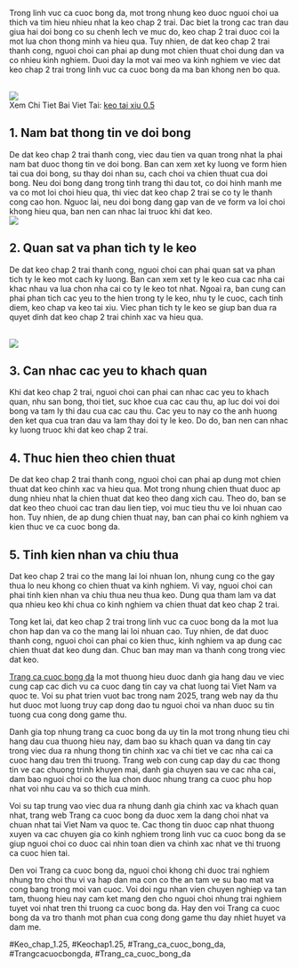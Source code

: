 <p>Trong linh vuc ca cuoc bong da, mot trong nhung keo duoc nguoi choi ua thich va tim hieu nhieu nhat la keo chap 2 trai. Dac biet la trong cac tran dau giua hai doi bong co su chenh lech ve muc do, keo chap 2 trai duoc coi la mot lua chon thong minh va hieu qua. Tuy nhien, de dat keo chap 2 trai thanh cong, nguoi choi can phai ap dung mot chien thuat choi dung dan va co nhieu kinh nghiem. Duoi day la mot vai meo va kinh nghiem ve viec dat keo chap 2 trai trong linh vuc ca cuoc bong da ma ban khong nen bo qua.</p><br><img src="https://affcup.net/wp-content/uploads/2024/12/keo-chap-2-trai-1.webp"></br>
Xem Chi Tiet Bai Viet Tai: <a href="https://affcup.net/keo-chap-2-trai/">keo tai xiu 0.5</a><h2>1. Nam bat thong tin ve doi bong</h2><p>De dat keo chap 2 trai thanh cong, viec dau tien va quan trong nhat la phai nam bat duoc thong tin ve doi bong. Ban can xem xet ky luong ve form hien tai cua doi bong, su thay doi nhan su, cach choi va chien thuat cua doi bong. Neu doi bong dang trong tinh trang thi dau tot, co doi hinh manh me va co mot loi choi hieu qua, thi viec dat keo chap 2 trai se co ty le thanh cong cao hon. Nguoc lai, neu doi bong dang gap van de ve form va loi choi khong hieu qua, ban nen can nhac lai truoc khi dat keo.<br><img src="https://affcup.net/wp-content/uploads/2024/12/keo-chap-2-trai-3.webp"></br><h2>2. Quan sat va phan tich ty le keo</h2><p>De dat keo chap 2 trai thanh cong, nguoi choi can phai quan sat va phan tich ty le keo mot cach ky luong. Ban can xem xet ty le keo cua cac nha cai khac nhau va lua chon nha cai co ty le keo tot nhat. Ngoai ra, ban cung can phai phan tich cac yeu to the hien trong ty le keo, nhu ty le cuoc, cach tinh diem, keo chap va keo tai xiu. Viec phan tich ty le keo se giup ban dua ra quyet dinh dat keo chap 2 trai chinh xac va hieu qua.</p><br><img src="https://affcup.net/wp-content/uploads/2024/12/keo-chap-2-trai-2.webp"></br><h2>3. Can nhac cac yeu to khach quan</h2><p>Khi dat keo chap 2 trai, nguoi choi can phai can nhac cac yeu to khach quan, nhu san bong, thoi tiet, suc khoe cua cac cau thu, ap luc doi voi doi bong va tam ly thi dau cua cac cau thu. Cac yeu to nay co the anh huong den ket qua cua tran dau va lam thay doi ty le keo. Do do, ban nen can nhac ky luong truoc khi dat keo chap 2 trai.<h2>4. Thuc hien theo chien thuat</h2><p>De dat keo chap 2 trai thanh cong, nguoi choi can phai ap dung mot chien thuat dat keo chinh xac va hieu qua. Mot trong nhung chien thuat duoc ap dung nhieu nhat la chien thuat dat keo theo dang xich cau. Theo do, ban se dat keo theo chuoi cac tran dau lien tiep, voi muc tieu thu ve loi nhuan cao hon. Tuy nhien, de ap dung chien thuat nay, ban can phai co kinh nghiem va kien thuc ve ca cuoc bong da.</p><h2>5. Tinh kien nhan va chiu thua</h2><p>Dat keo chap 2 trai co the mang lai loi nhuan lon, nhung cung co the gay thua lo neu khong co chien thuat va kinh nghiem. Vi vay, nguoi choi can phai tinh kien nhan va chiu thua neu thua keo. Dung qua tham lam va dat qua nhieu keo khi chua co kinh nghiem va chien thuat dat keo chap 2 trai.<p>Tong ket lai, dat keo chap 2 trai trong linh vuc ca cuoc bong da la mot lua chon hap dan va co the mang lai loi nhuan cao. Tuy nhien, de dat duoc thanh cong, nguoi choi can phai co kien thuc, kinh nghiem va ap dung cac chien thuat dat keo dung dan. Chuc ban may man va thanh cong trong viec dat keo.</p><p><a href="https://affcup.net/">Trang ca cuoc bong da</a> la mot thuong hieu duoc danh gia hang dau ve viec cung cap cac dich vu ca cuoc dang tin cay va chat luong tai Viet Nam va quoc te. Voi su phat trien vuot bac trong nam 2025, trang web nay da thu hut duoc mot luong truy cap dong dao tu nguoi choi va nhan duoc su tin tuong cua cong dong game thu.

Danh gia top nhung trang ca cuoc bong da uy tin la mot trong nhung tieu chi hang dau cua thuong hieu nay, dam bao su khach quan va dang tin cay trong viec dua ra nhung thong tin chinh xac va chi tiet ve cac nha cai ca cuoc hang dau tren thi truong. Trang web con cung cap day du cac thong tin ve cac chuong trinh khuyen mai, danh gia chuyen sau ve cac nha cai, dam bao nguoi choi co the lua chon duoc nhung trang ca cuoc phu hop nhat voi nhu cau va so thich cua minh.

Voi su tap trung vao viec dua ra nhung danh gia chinh xac va khach quan nhat, trang web Trang ca cuoc bong da duoc xem la dang choi nhat va chuan nhat tai Viet Nam va quoc te. Cac thong tin duoc cap nhat thuong xuyen va cac chuyen gia co kinh nghiem trong linh vuc ca cuoc bong da se giup nguoi choi co duoc cai nhin toan dien va chinh xac nhat ve thi truong ca cuoc hien tai.

Den voi Trang ca cuoc bong da, nguoi choi khong chi duoc trai nghiem nhung tro choi thu vi va hap dan ma con co the an tam ve su bao mat va cong bang trong moi van cuoc. Voi doi ngu nhan vien chuyen nghiep va tan tam, thuong hieu nay cam ket mang den cho nguoi choi nhung trai nghiem tuyet voi nhat tren thi truong ca cuoc bong da. Hay den voi Trang ca cuoc bong da va tro thanh mot phan cua cong dong game thu day nhiet huyet va dam me.</p>
#Keo_chap_1.25, #Keochap1.25, #Trang_ca_cuoc_bong_da, #Trangcacuocbongda, #Trang_ca_cuoc_bong_da
